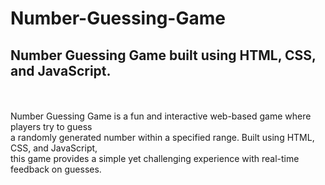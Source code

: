# Number-Guessing-Game
<h2>Number Guessing Game built using HTML, CSS, and JavaScript.</h2>
<br><br>
Number Guessing Game is a fun and interactive web-based game where players try to guess
<br>a randomly generated number within a specified range. Built using HTML, CSS, and JavaScript, 
<br>this game provides a simple yet challenging experience with real-time feedback on guesses.
